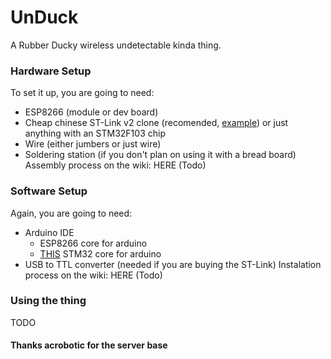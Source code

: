
# UnDuck
A Rubber Ducky wireless undetectable kinda thing.
### Hardware Setup
To set it up, you are going to need: 

 - ESP8266 (module or dev board)
 - Cheap chinese ST-Link v2 clone (recomended, [example](https://www.ebay.com/itm/ST-Link-V2-Programming-Unit-mini-STM8-STM32-Emulator-Downloader/381374717427?epid=9024991947&hash=item58cbb45df3:g:cM0AAOSwymxVO5Ab:rk:1:pf:0https://www.ebay.com/itm/ST-Link-V2-Programming-Unit-mini-STM8-STM32-Emulator-Downloader/381374717427?epid=9024991947&hash=item58cbb45df3:g:cM0AAOSwymxVO5Ab:rk:1:pf:0)) or just anything with an STM32F103 chip
 - Wire (either jumbers or just wire)
 - Soldering station (if you don't plan on using it with a bread board)
Assembly process on the wiki: HERE (Todo)

### Software Setup
Again, you are going to need:

 - Arduino IDE
   - ESP8266 core for arduino
   - [THIS](https://github.com/rogerclarkmelbourne/Arduino_STM32) STM32 core for arduino
 - USB to TTL converter (needed if you are buying the ST-Link)
Instalation process on the wiki: HERE (Todo)
### Using the thing
TODO

#### Thanks acrobotic for the server base
